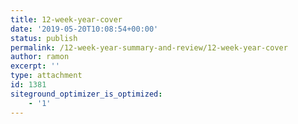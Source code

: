 ```yaml
---
title: 12-week-year-cover
date: '2019-05-20T10:08:54+00:00'
status: publish
permalink: /12-week-year-summary-and-review/12-week-year-cover
author: ramon
excerpt: ''
type: attachment
id: 1381
siteground_optimizer_is_optimized:
    - '1'
---
```

<!DOCTYPE html PUBLIC "-//W3C//DTD HTML 4.0 Transitional//EN" "http://www.w3.org/TR/REC-html40/loose.dtd">
<?xml encoding="UTF-8">
